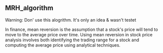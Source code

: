 ## MRH_algorithm

Warning: Don' use this alogrithm. It's only an idea & wasn't testet

In finance, mean reversion is the assumption that a stock's price will tend to move to the average price over time.
Using mean reversion in stock price analysis involves both identifying the trading range for a stock and computing the average price using analytical techniques.
